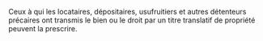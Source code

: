 Ceux à qui les locataires, dépositaires, usufruitiers et autres détenteurs précaires ont transmis le bien ou le droit par un titre translatif de propriété peuvent la prescrire.

